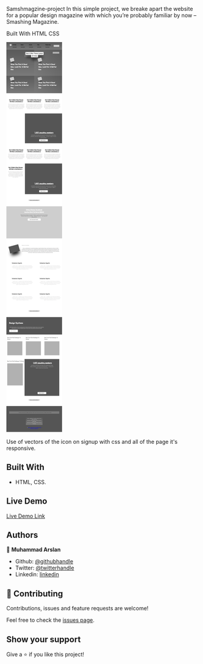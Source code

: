 Samshmagzine-project
In this simple project, we breake apart the website for a popular design magazine with which you’re probably familiar by now – Smashing Magazine.

Built With
HTML
CSS

![screenshot](./images/Screenshot.png)

Use of vectors of the icon on signup with css and all of the page it's responsive.

## Built With

- HTML, CSS.
## Live Demo

[Live Demo Link](https://raw.githack.com/arslanbisharat/smashing-magzine-page/main-project/index.html)

## Authors

👤 **Muhammad Arslan**

- Github: [@githubhandle](https://github.com/arslanbisharat)
- Twitter: [@twitterhandle](https://twitter.com/arslan_bisharat)
- Linkedin: [linkedin](https://www.linkedin.com/in/muhammad-arslan-2020bb156)

## 🤝 Contributing

Contributions, issues and feature requests are welcome!

Feel free to check the [issues page](https://github.com/arslanbisharat/smashing-magzine-page/issues).

## Show your support

Give a ⭐️ if you like this project!

